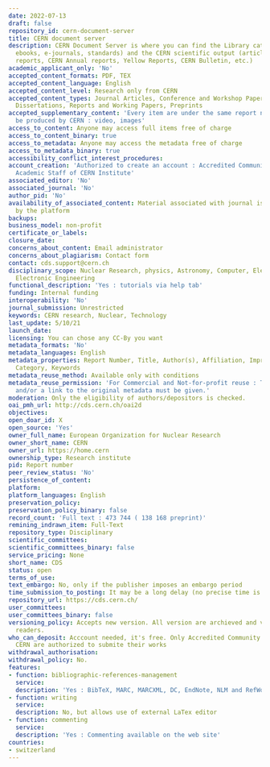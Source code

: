 ```yaml
---
date: 2022-07-13
draft: false
repository_id: cern-document-server
title: CERN document server
description: CERN Document Server is where you can find the Library catalogue (books,
  ebooks, e-journals, standards) and the CERN scientific output (articles, preprints,
  reports, CERN Annual reports, Yellow Reports, CERN Bulletin, etc.)
academic_applicant_only: 'No'
accepted_content_formats: PDF, TEX
accepted_content_language: English
accepted_content_level: Research only from CERN
accepted_content_types: Journal Articles, Conference and Workshop Papers, Theses and
  Dissertations, Reports and Working Papers, Preprints
accepted_supplementary_content: 'Every item are under the same report number and must
  be produced by CERN : video, images'
access_to_content: Anyone may access full items free of charge
access_to_content_binary: true
access_to_metadata: Anyone may access the metadata free of charge
access_to_metadata_binary: true
accessibility_conflict_interest_procedures:
account_creation: 'Authorized to create an account : Accredited Community Members,
  Academic Staff of CERN Institute'
associated_editor: 'No'
associated_journal: 'No'
author_pid: 'No'
availability_of_associated_content: Material associated with journal is hosted also
  by the platform
backups:
business_model: non-profit
certificate_or_labels:
closure_date:
concerns_about_content: Email administrator
concerns_about_plagiarism: Contact form
contact: cds.support@cern.ch
disciplinary_scope: Nuclear Research, physics, Astronomy, Computer, Electrical and
  Electronic Engineering
functional_description: 'Yes : tutorials via help tab'
funding: Internal funding
interoperability: 'No'
journal_submission: Unrestricted
keywords: CERN research, Nuclear, Technology
last_update: 5/10/21
launch_date:
licensing: You can chose any CC-By you want
metadata_formats: 'No'
metadata_languages: English
metadata_properties: Report Number, Title, Author(s), Affiliation, Imprint, Subject
  Category, Keywords
metadata_reuse_method: Available only with conditions
metadata_reuse_permission: 'For Commercial and Not-for-profit reuse : The OAI Identifier
  and/or a link to the original metadata must be given.'
moderation: Only the eligibility of authors/depositors is checked.
oai_pmh_url: http://cds.cern.ch/oai2d
objectives:
open_doar_id: X
open_source: 'Yes'
owner_full_name: European Organization for Nuclear Research
owner_short_name: CERN
owner_url: https://home.cern
ownership_type: Research institute
pid: Report number
peer_review_status: 'No'
persistence_of_content:
platform:
platform_languages: English
preservation_policy:
preservation_policy_binary: false
record_count: 'Full text : 473 744 ( 138 168 preprint)'
remining_indrawn_item: Full-Text
repository_type: Disciplinary
scientific_committees:
scientific_committees_binary: false
service_pricing: None
short_name: CDS
status: open
terms_of_use:
text_embargo: No, only if the publisher imposes an embargo period
time_submission_to_posting: It may be a long delay (no precise time is written)
repository_url: https://cds.cern.ch/
user_committees:
user_committees_binary: false
versioning_policy: Accepts new version. All version are archieved and visible for
  readers.
who_can_deposit: Acccount needed, it's free. Only Accredited Community Members of
  CERN are authorized to submite their works
withdrawal_authorisation:
withdrawal_policy: No.
features:
- function: bibliographic-references-management
  service:
  description: 'Yes : BibTeX, MARC, MARCXML, DC, EndNote, NLM and RefWorks'
- function: writing
  service:
  description: No, but allows use of external LaTex editor
- function: commenting
  service:
  description: 'Yes : Commenting available on the web site'
countries:
- switzerland
---
```




